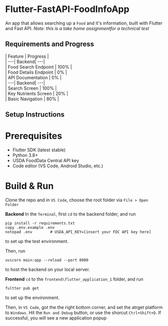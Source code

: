 # Flutter-FastAPI-FoodInfoApp
An app that allows searching up a `Food` and it's information, built with Flutter and Fast API. 
_Note: this is a take home assignmentfor a technical test_

## Requirements and Progress 

|    Feature |    Progress |   
|   ---|  Backend|  ---|  
|   Food Search Endpoint |   100% |  
|   Food Details Endpoint |   0% |  
|   API Documentation |   0% |  
|  ---|  Backend|  ---|  
|   Search Screen |   100% |  
|   Key Nutrients Screen |   20% |  
|   Basic Navigation |   80% |  

## Setup Instructions
# Prerequisites
- Flutter SDK (latest stable)
- Python 3.8+
- USDA FoodData Central API key
- Code editor (VS Code, Android Studio, etc.)

# Build & Run
Clone the repo and in `VS Code`, choose the root folder via `File > Open Folder`

**Backend**
In the `Terminal`, first `cd` to the backend folder, and run
```
pip install -r requirements.txt
copy .env.example .env
notepad .env        # USDA_API_KEY=[insert your FDC API key here]
```
to set up the test environment.

Then, run
```
uvicorn main:app --reload --port 8000
```
to host the backend on your local server.

**Frontend**
`cd` to the `frontend\flutter_application_1` folder, and run
```
fultter pub get
```
to set up the environment.

Then, in `VS Code`, got the the right bottom corner, and set the atrget platform to `Windows`.
Hit the `Run and Debug` button, or use the shorcut `Ctrl+Shift+D`.
If successful, you will see a new application popup




